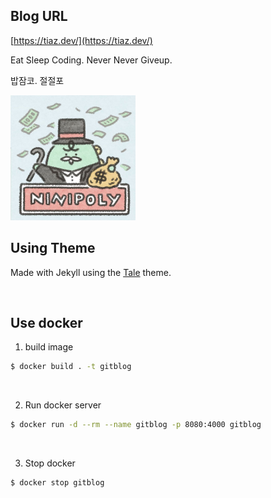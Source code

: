 
## Blog URL
[https://tiaz.dev/](https://tiaz.dev/)

Eat Sleep Coding. Never Never Giveup.

밥잠코. 절절포

<img src="./assets/img/zo.jpg" width="200" height="200"/>

<br/>


## Using Theme
Made with Jekyll using the [Tale](https://github.com/chesterhow/tale) theme.

<br/>

## Use docker
1. build image
```bash
$ docker build . -t gitblog
```
<br/>

2. Run docker server
```bash
$ docker run -d --rm --name gitblog -p 8080:4000 gitblog
```

<br/>

3. Stop docker
```bash
$ docker stop gitblog
```
